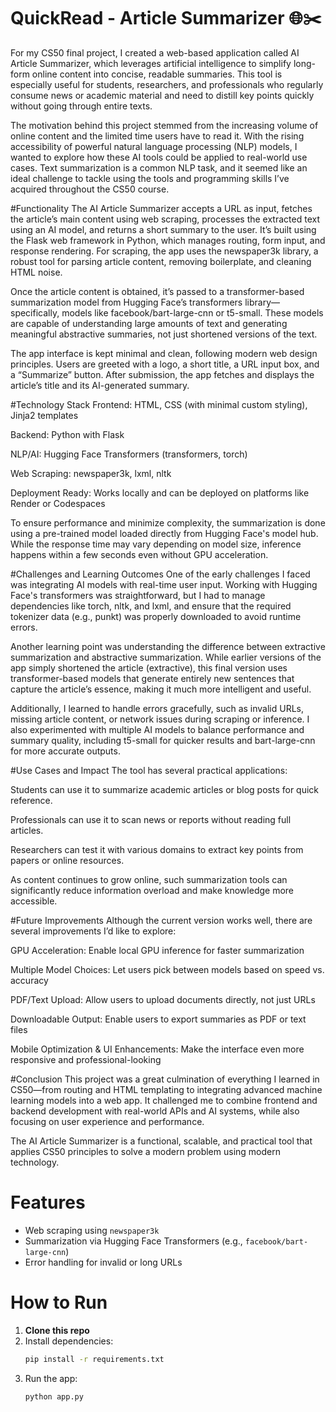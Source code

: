 # QuickRead - Article Summarizer 🌐✂️

For my CS50 final project, I created a web-based application called AI Article Summarizer, which leverages artificial intelligence to simplify long-form online content into concise, readable summaries. This tool is especially useful for students, researchers, and professionals who regularly consume news or academic material and need to distill key points quickly without going through entire texts.

The motivation behind this project stemmed from the increasing volume of online content and the limited time users have to read it. With the rising accessibility of powerful natural language processing (NLP) models, I wanted to explore how these AI tools could be applied to real-world use cases. Text summarization is a common NLP task, and it seemed like an ideal challenge to tackle using the tools and programming skills I’ve acquired throughout the CS50 course.

#Functionality
The AI Article Summarizer accepts a URL as input, fetches the article’s main content using web scraping, processes the extracted text using an AI model, and returns a short summary to the user. It’s built using the Flask web framework in Python, which manages routing, form input, and response rendering. For scraping, the app uses the newspaper3k library, a robust tool for parsing article content, removing boilerplate, and cleaning HTML noise.

Once the article content is obtained, it’s passed to a transformer-based summarization model from Hugging Face’s transformers library—specifically, models like facebook/bart-large-cnn or t5-small. These models are capable of understanding large amounts of text and generating meaningful abstractive summaries, not just shortened versions of the text.

The app interface is kept minimal and clean, following modern web design principles. Users are greeted with a logo, a short title, a URL input box, and a “Summarize” button. After submission, the app fetches and displays the article’s title and its AI-generated summary.

#Technology Stack
Frontend: HTML, CSS (with minimal custom styling), Jinja2 templates

Backend: Python with Flask

NLP/AI: Hugging Face Transformers (transformers, torch)

Web Scraping: newspaper3k, lxml, nltk

Deployment Ready: Works locally and can be deployed on platforms like Render or Codespaces

To ensure performance and minimize complexity, the summarization is done using a pre-trained model loaded directly from Hugging Face's model hub. While the response time may vary depending on model size, inference happens within a few seconds even without GPU acceleration.

#Challenges and Learning Outcomes
One of the early challenges I faced was integrating AI models with real-time user input. Working with Hugging Face's transformers was straightforward, but I had to manage dependencies like torch, nltk, and lxml, and ensure that the required tokenizer data (e.g., punkt) was properly downloaded to avoid runtime errors.

Another learning point was understanding the difference between extractive summarization and abstractive summarization. While earlier versions of the app simply shortened the article (extractive), this final version uses transformer-based models that generate entirely new sentences that capture the article’s essence, making it much more intelligent and useful.

Additionally, I learned to handle errors gracefully, such as invalid URLs, missing article content, or network issues during scraping or inference. I also experimented with multiple AI models to balance performance and summary quality, including t5-small for quicker results and bart-large-cnn for more accurate outputs.

#Use Cases and Impact
The tool has several practical applications:

Students can use it to summarize academic articles or blog posts for quick reference.

Professionals can use it to scan news or reports without reading full articles.

Researchers can test it with various domains to extract key points from papers or online resources.

As content continues to grow online, such summarization tools can significantly reduce information overload and make knowledge more accessible.

#Future Improvements
Although the current version works well, there are several improvements I’d like to explore:

GPU Acceleration: Enable local GPU inference for faster summarization

Multiple Model Choices: Let users pick between models based on speed vs. accuracy

PDF/Text Upload: Allow users to upload documents directly, not just URLs

Downloadable Output: Enable users to export summaries as PDF or text files

Mobile Optimization & UI Enhancements: Make the interface even more responsive and professional-looking

#Conclusion
This project was a great culmination of everything I learned in CS50—from routing and HTML templating to integrating advanced machine learning models into a web app. It challenged me to combine frontend and backend development with real-world APIs and AI systems, while also focusing on user experience and performance.

The AI Article Summarizer is a functional, scalable, and practical tool that applies CS50 principles to solve a modern problem using modern technology.

# Features

- Web scraping using `newspaper3k`
- Summarization via Hugging Face Transformers (e.g., `facebook/bart-large-cnn`)
- Error handling for invalid or long URLs

# How to Run

1. **Clone this repo**
2. Install dependencies:
    ```bash
    pip install -r requirements.txt
    ```
3. Run the app:
    ```bash
    python app.py
    ```


